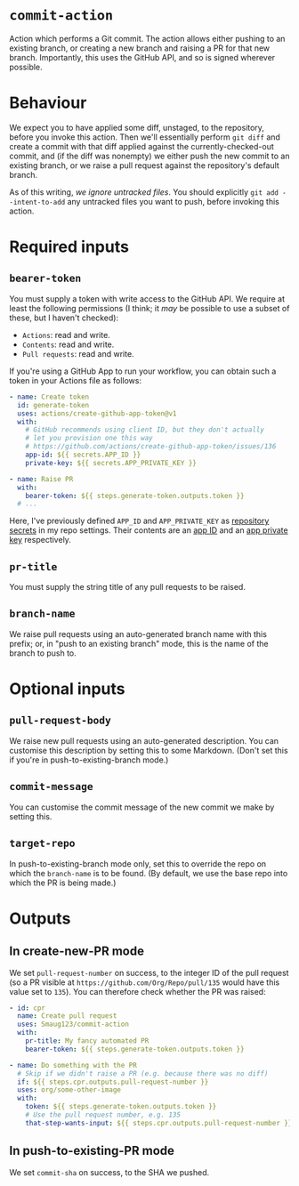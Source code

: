 # `commit-action`

Action which performs a Git commit.
The action allows either pushing to an existing branch, or creating a new branch and raising a PR for that new branch.
Importantly, this uses the GitHub API, and so is signed wherever possible.

# Behaviour

We expect you to have applied some diff, unstaged, to the repository, before you invoke this action.
Then we'll essentially perform `git diff` and create a commit with that diff applied against the currently-checked-out commit, and (if the diff was nonempty) we either push the new commit to an existing branch, or we raise a pull request against the repository's default branch.

As of this writing, *we ignore untracked files*.
You should explicitly `git add --intent-to-add` any untracked files you want to push, before invoking this action.

# Required inputs

## `bearer-token`

You must supply a token with write access to the GitHub API.
We require at least the following permissions (I think; it *may* be possible to use a subset of these, but I haven't checked):

* `Actions`: read and write.
* `Contents`: read and write.
* `Pull requests`: read and write.

If you're using a GitHub App to run your workflow, you can obtain such a token in your Actions file as follows:

```yaml
- name: Create token
  id: generate-token
  uses: actions/create-github-app-token@v1
  with:
    # GitHub recommends using client ID, but they don't actually
    # let you provision one this way
    # https://github.com/actions/create-github-app-token/issues/136
    app-id: ${{ secrets.APP_ID }}
    private-key: ${{ secrets.APP_PRIVATE_KEY }}

- name: Raise PR
  with:
    bearer-token: ${{ steps.generate-token.outputs.token }}
  # ...
```

Here, I've previously defined `APP_ID` and `APP_PRIVATE_KEY` as [repository secrets](https://docs.github.com/en/actions/security-guides/using-secrets-in-github-actions#creating-secrets-for-a-repository) in my repo settings.
Their contents are an [app ID](https://docs.github.com/en/apps/creating-github-apps/authenticating-with-a-github-app/authenticating-as-a-github-app-installation#using-an-installation-access-token-to-authenticate-as-an-app-installation) and an [app private key](https://docs.github.com/en/apps/creating-github-apps/authenticating-with-a-github-app/managing-private-keys-for-github-apps#about-private-keys-for-github-apps) respectively.

## `pr-title`

You must supply the string title of any pull requests to be raised.

## `branch-name`

We raise pull requests using an auto-generated branch name with this prefix; or, in "push to an existing branch" mode, this is the name of the branch to push to.

# Optional inputs

## `pull-request-body`

We raise new pull requests using an auto-generated description.
You can customise this description by setting this to some Markdown.
(Don't set this if you're in push-to-existing-branch mode.)

## `commit-message`

You can customise the commit message of the new commit we make by setting this.

## `target-repo`

In push-to-existing-branch mode only, set this to override the repo on which the `branch-name` is to be found.
(By default, we use the base repo into which the PR is being made.)

# Outputs

## In create-new-PR mode

We set `pull-request-number` on success, to the integer ID of the pull request (so a PR visible at `https://github.com/Org/Repo/pull/135` would have this value set to `135`).
You can therefore check whether the PR was raised:

```yaml
- id: cpr
  name: Create pull request
  uses: Smaug123/commit-action
  with:
    pr-title: My fancy automated PR
    bearer-token: ${{ steps.generate-token.outputs.token }}

- name: Do something with the PR
  # Skip if we didn't raise a PR (e.g. because there was no diff)
  if: ${{ steps.cpr.outputs.pull-request-number }}
  uses: org/some-other-image
  with:
    token: ${{ steps.generate-token.outputs.token }}
    # Use the pull request number, e.g. 135
    that-step-wants-input: ${{ steps.cpr.outputs.pull-request-number }}
```

## In push-to-existing-PR mode

We set `commit-sha` on success, to the SHA we pushed.
